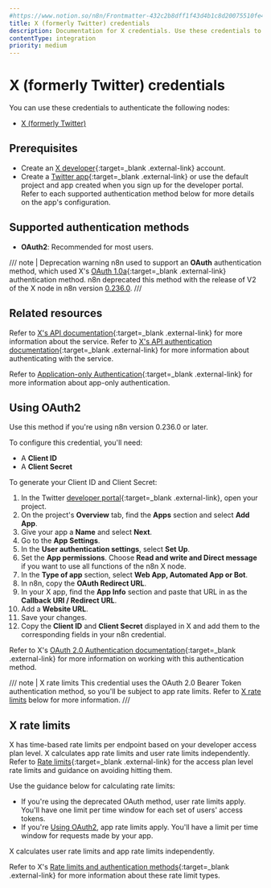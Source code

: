 ```yaml
---
#https://www.notion.so/n8n/Frontmatter-432c2b8dff1f43d4b1c8d20075510fe4
title: X (formerly Twitter) credentials
description: Documentation for X credentials. Use these credentials to authenticate X in n8n, a workflow automation platform.
contentType: integration
priority: medium
---
```


# X (formerly Twitter) credentials

You can use these credentials to authenticate the following nodes:

- [X (formerly Twitter)](/integrations/builtin/app-nodes/n8n-nodes-base.twitter/)

## Prerequisites

- Create an [X developer](https://developer.x.com/en){:target=_blank .external-link} account.
- Create a [Twitter app](https://developer.x.com/en/docs/apps){:target=_blank .external-link} or use the default project and app created when you sign up for the developer portal. Refer to each supported authentication method below for more details on the app's configuration.

## Supported authentication methods

- **OAuth2**: Recommended for most users.

/// note | Deprecation warning
n8n used to support an **OAuth** authentication method, which used X's [OAuth 1.0a](https://developer.x.com/en/docs/authentication/oauth-1-0a){:target=_blank .external-link} authentication method. n8n deprecated this method with the release of V2 of the X node in n8n version [0.236.0](/release-notes/0-x/#n8n02360).
///

## Related resources

Refer to [X's API documentation](https://developer.x.com/en/docs/twitter-api){:target=_blank .external-link} for more information about the service. Refer to [X's API authentication documentation](https://developer.x.com/en/docs/authentication/overview){:target=_blank .external-link} for more information about authenticating with the service.

Refer to [Application-only Authentication](https://developer.twitter.com/en/docs/authentication/oauth-2-0/application-only){:target=_blank .external-link} for more information about app-only authentication.

## Using OAuth2

Use this method if you're using n8n version 0.236.0 or later.

To configure this credential, you'll need:

- A **Client ID**
- A **Client Secret**

To generate your Client ID and Client Secret:

1. In the Twitter [developer portal](https://developer.x.com/en/portal/dashboard){:target=_blank .external-link}, open your project.
2. On the project's **Overview** tab, find the **Apps** section and select **Add App**.
3. Give your app a **Name** and select **Next**.
1. Go to the **App Settings**.
4. In the **User authentication settings**, select **Set Up**.
1. Set the **App permissions**. Choose **Read and write and Direct message** if you want to use all functions of the n8n X node.
5. In the **Type of app** section, select **Web App, Automated App or Bot**.
1. In n8n, copy the **OAuth Redirect URL**.
7. In your X app, find the **App Info** section and paste that URL in as the **Callback URI / Redirect URL**.
7. Add a **Website URL**.
8. Save your changes.
1. Copy the **Client ID** and **Client Secret** displayed in X and add them to the corresponding fields in your n8n credential.

Refer to X's [OAuth 2.0 Authentication documentation](https://developer.x.com/en/docs/authentication/oauth-2-0){:target=_blank .external-link} for more information on working with this authentication method.

/// note | X rate limits
This credential uses the OAuth 2.0 Bearer Token authentication method, so you'll be subject to app rate limits. Refer to [X rate limits](#x-rate-limits) below for more information.
///

## X rate limits

X has time-based rate limits per endpoint based on your developer access plan level. X calculates app rate limits and user rate limits independently. Refer to [Rate limits](https://developer.x.com/en/docs/twitter-api/rate-limits){:target=_blank .external-link} for the access plan level rate limits and guidance on avoiding hitting them.

Use the guidance below for calculating rate limits:

- If you're using the deprecated OAuth method, user rate limits apply. You'll have one limit per time window for each set of users' access tokens.
- If you're [Using OAuth2](#using-oauth2), app rate limits apply. You'll have a limit per time window for requests made by your app.

X calculates user rate limits and app rate limits independently.

Refer to X's [Rate limits and authentication methods](https://developer.x.com/en/docs/twitter-api/rate-limits#auth){:target=_blank .external-link} for more information about these rate limit types.
